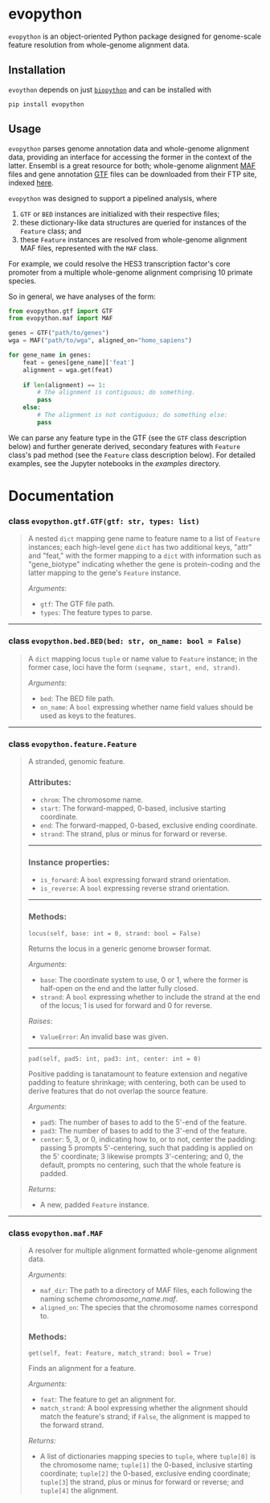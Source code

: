 # evopython
`evopython` is an object-oriented Python package designed for genome-scale
feature resolution from whole-genome alignment data.

## Installation
`evoython` depends on just 
[`biopython`](https://github.com/biopython/biopython) and can be installed with
```commandline
pip install evopython
```

## Usage
`evopython` parses genome annotation data and whole-genome alignment data, 
providing an interface for accessing the former in the context of the latter.
Ensembl is a great resource for both; whole-genome alignment 
[MAF](https://genome.ucsc.edu/FAQ/FAQformat.html#format5) files and gene
annotation [GTF](https://genome.ucsc.edu/FAQ/FAQformat.html#format4) files can
be downloaded from their FTP site, indexed 
[here](https://useast.ensembl.org/info/data/ftp/index.html).

`evopython` was designed to support a pipelined analysis, where
1. `GTF` or `BED` instances are initialized with their respective files;
2. these dictionary-like data structures are queried for instances of the
`Feature` class; and
3. these `Feature` instances are resolved from whole-genome alignment MAF
files, represented with the `MAF` class.

For example, we could resolve the HES3 transcription factor's core promoter 
from a multiple whole-genome alignment comprising 10 primate species.

So in general, we have analyses of the form:  
```python
from evopython.gtf import GTF
from evopython.maf import MAF

genes = GTF("path/to/genes")
wga = MAF("path/to/wga", aligned_on="homo_sapiens")

for gene_name in genes:
    feat = genes[gene_name]['feat']
    alignment = wga.get(feat)
    
    if len(alignment) == 1:
        # The alignment is contiguous; do something.
        pass
    else:
        # The alignment is not contiguous; do something else:
        pass
```
We can parse any feature type in the GTF (see the `GTF` class description 
below) and further generate derived, secondary features with `Feature` class's 
pad method (see the `Feature` class description below). For detailed examples, 
see the  Jupyter notebooks in the *examples* directory.

# Documentation
### class `evopython.gtf.GTF(gtf: str, types: list)`
> A nested `dict` mapping gene name to feature name to a list of `Feature`
> instances; each high-level gene `dict` has two additional keys, "attr" and 
> "feat," with the former mapping to a `dict` with information such as 
> "gene_biotype" indicating whether the gene is protein-coding and the latter 
> mapping to the gene's `Feature` instance.
> 
> *Arguments*:
> - `gtf`: The GTF file path.
> - `types`: The feature types to parse.
----
### class `evopython.bed.BED(bed: str, on_name: bool = False)`
> A `dict` mapping locus `tuple` or name value to `Feature` instance; in the 
> former case, loci have the form `(seqname, start, end, strand)`.
> 
> *Arguments*:
> - `bed`: The BED file path.
> - `on_name`: A `bool` expressing whether name field values should be 
used as keys to the features.
----
### class `evopython.feature.Feature`
> A stranded, genomic feature.
>
> ### Attributes:
> - `chrom`: The chromosome name.
> - `start`: The forward-mapped, 0-based, inclusive starting coordinate.
> - `end`: The forward-mapped, 0-based, exclusive ending coordinate.
> - `strand`: The strand, plus or minus for forward or reverse.
> ----
> ### Instance properties:
> - `is_forward`: A `bool` expressing forward strand orientation.
> - `is_reverse`: A `bool` expressing reverse strand orientation.
> ----
> ### Methods:
> 
> `locus(self, base: int = 0, strand: bool = False)`
> 
> Returns the locus in a generic genome browser format.
> 
> *Arguments*:
> - `base`: The coordinate system to use, 0 or 1, where the former is
> half-open on the end and the latter fully closed.
> - `strand`: A `bool` expressing whether to include the strand at the end
> of the locus; 1 is used for forward and 0 for reverse.
>
> *Raises*:
> - `ValueError`: An invalid base was given.
> ----
> `pad(self, pad5: int, pad3: int, center: int = 0)`
> 
> Positive padding is tanatamount to feature extension and negative 
> padding to feature shrinkage; with centering, both can be used to 
> derive features that do not overlap the source feature.
> 
> *Arguments*:
> - `pad5`: The number of bases to add to the 5'-end of the feature.
> - `pad3`: The number of bases to add to the 3'-end of the feature.
> - `center`: 5, 3, or 0, indicating how to, or to not, center the padding: 
passing 5 prompts 5'-centering, such that padding is  applied on the 5' 
coordinate; 3 likewise prompts 3'-centering; and 0, the default, prompts no 
centering, such that the whole feature is padded.
> 
> *Returns:*
> - A new, padded `Feature` instance.
----
### class `evopython.maf.MAF`
> A resolver for multiple alignment formatted whole-genome alignment data.
>
> *Arguments*:
> - `maf_dir`: The path to a directory of MAF files, each following the 
naming scheme *chromosome_name.maf*.
> - `aligned_on`: The species that the chromosome names correspond to.
>
> ### Methods:
> 
> `get(self, feat: Feature, match_strand: bool = True)`
> 
> Finds an alignment for a feature.
> 
> *Arguments:*
> - `feat`: The feature to get an alignment for.
> - `match_strand`: A bool expressing whether the alignment should match the 
> feature's strand; if `False`, the alignment is mapped to the forward strand.
>
> *Returns:*
> - A list of dictionaries mapping species to `tuple`, where `tuple[0]` is the 
> chromosome name; `tuple[1]` the 0-based, inclusive starting coordinate; 
> `tuple[2]` the 0-based, exclusive ending coordinate; `tuple[3`] the strand, 
> plus or minus for forward or reverse; and `tuple[4]` the alignment.